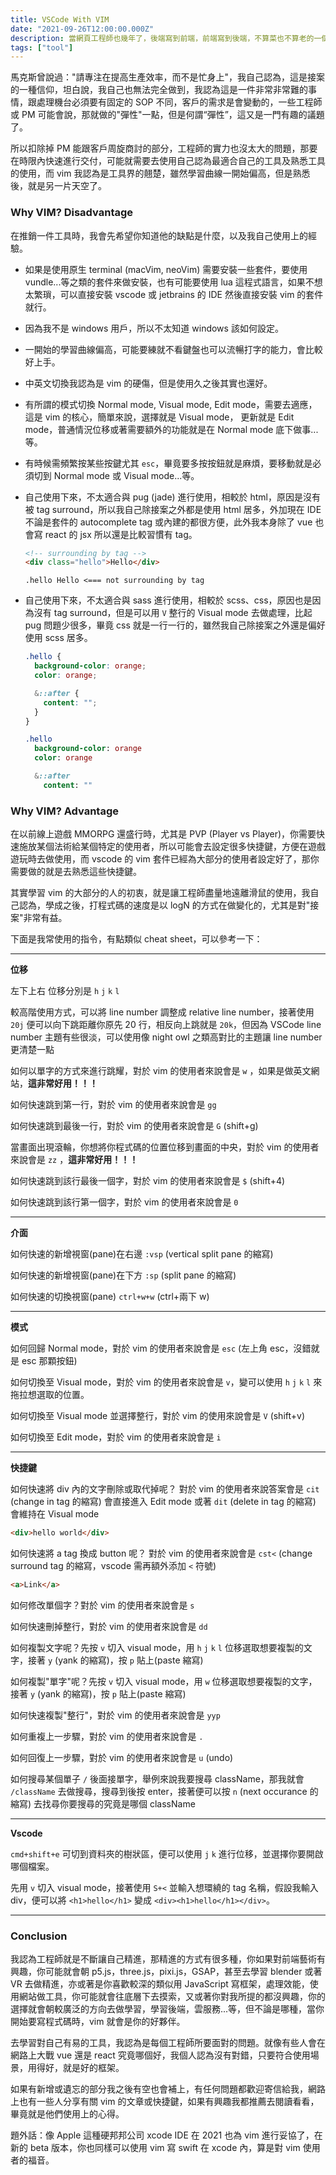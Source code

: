 ```yaml
---
title: VSCode With VIM
date: "2021-09-26T12:00:00.000Z"
description: 當網頁工程師也幾年了，後端寫到前端，前端寫到後端，不算菜也不算老的一個階段，除了自己公司網頁例行的維護及新案子，我也用下班時間兼做接案的工作，算是一種斜槓吧，所以我今天想跟大家聊聊如何增加自己的工作效率這議題，這篇會著重在我使用 vim 與 VSCode，雖然我本身是比較常使用 Jetbrains 的 IDE 啦😅，畢竟我有時需要寫到後端的 database，這時 VSCode 就顯得比較不方便一點。但是不得不說 VSCode 是一個很棒的 editor，我小案子還是滿喜歡使用它的️🙃。
tags: ["tool"]
---
```


馬克斯曾說過："請專注在提高生產效率，而不是忙身上"，我自己認為，這是接案的一種信仰，坦白說，我自己也無法完全做到，我認為這是一件非常非常難的事情，跟處理機台必須要有固定的 SOP 不同，客戶的需求是會變動的，一些工程師或 PM 可能會說，那就做的"彈性"一點，但是何謂“彈性”，這又是一門有趣的議題了。

所以扣除掉 PM 能跟客戶周旋商討的部分，工程師的實力也沒太大的問題，那要在時限內快速進行交付，可能就需要去使用自己認為最適合自己的工具及熟悉工具的使用，而 vim 我認為是工具界的翹楚，雖然學習曲線一開始偏高，但是熟悉後，就是另一片天空了。

### Why VIM? Disadvantage

在推銷一件工具時，我會先希望你知道他的缺點是什麼，以及我自己使用上的經驗。

- 如果是使用原生 terminal (macVim, neoVim) 需要安裝一些套件，要使用 vundle...等之類的套件來做安裝，也有可能要使用 lua 這程式語言，如果不想太繁瑣，可以直接安裝 vscode 或 jetbrains 的 IDE 然後直接安裝 vim 的套件就行。
- 因為我不是 windows 用戶，所以不太知道 windows 該如何設定。
- 一開始的學習曲線偏高，可能要練就不看鍵盤也可以流暢打字的能力，會比較好上手。
- 中英文切換我認為是 vim 的硬傷，但是使用久之後其實也還好。
- 有所謂的模式切換 Normal mode, Visual mode, Edit mode，需要去適應，這是 vim 的核心，簡單來說，選擇就是 Visual mode， 更新就是 Edit mode，普通情況位移或著需要額外的功能就是在 Normal mode 底下做事...等。
- 有時候需頻繁按某些按鍵尤其 `esc`，畢竟要多按按鈕就是麻煩，要移動就是必須切到 Normal mode 或 Visual mode...等。
- 自己使用下來，不太適合與 pug (jade) 進行使用，相較於 html，原因是沒有被 tag surround，所以我自己除接案之外都是使用 html 居多，外加現在 IDE 不論是套件的 autocomplete tag 或內建的都很方便，此外我本身除了 vue 也會寫 react 的 jsx 所以還是比較習慣有 tag。

  ```html
  <!-- surrounding by tag -->
  <div class="hello">Hello</div>
  ```

  ```
  .hello Hello <=== not surrounding by tag
  ```

- 自己使用下來，不太適合與 sass 進行使用，相較於 scss、css，原因也是因為沒有 tag surround，但是可以用 `V` 整行的 Visual mode 去做處理，比起 pug 問題少很多，畢竟 css 就是一行一行的，雖然我自己除接案之外還是偏好使用 scss 居多。

  ```scss
  .hello {
    background-color: orange;
    color: orange;

    &::after {
      content: "";
    }
  }
  ```

  ```sass
  .hello
    background-color: orange
    color: orange

    &::after
      content: ""
  ```

### Why VIM? Advantage

在以前線上遊戲 MMORPG 還盛行時，尤其是 PVP (Player vs Player)，你需要快速施放某個法術給某個特定的使用者，所以可能會去設定很多快捷鍵，方便在遊戲遊玩時去做使用，而 vscode 的 vim 套件已經為大部分的使用者設定好了，那你需要做的就是去熟悉這些快捷鍵。

其實學習 vim 的大部分的人的初衷，就是讓工程師盡量地遠離滑鼠的使用，我自己認為，學成之後，打程式碼的速度是以 logN 的方式在做變化的，尤其是對"接案"非常有益。

下面是我常使用的指令，有點類似 cheat sheet，可以參考一下：

---

**位移**

左下上右 位移分別是 `h` `j` `k` `l`

較高階使用方式，可以將 line number 調整成 relative line number，接著使用 `20j` 便可以向下跳距離你原先 20 行，相反向上跳就是 `20k`，但因為 VSCode line number 主題有些很淡，可以使用像 night owl 之類高對比的主題讓 line number 更清楚一點

如何以單字的方式來進行跳耀，對於 vim 的使用者來說會是 `w` ，如果是做英文網站，**這非常好用！！！**

如何快速跳到第一行，對於 vim 的使用者來說會是 `gg`

如何快速跳到最後一行，對於 vim 的使用者來說會是 `G` (shift+g)

當畫面出現滾輪，你想將你程式碼的位置位移到畫面的中央，對於 vim 的使用者來說會是 `zz` ，**這非常好用！！！**

如何快速跳到該行最後一個字，對於 vim 的使用者來說會是 `$` (shift+4)

如何快速跳到該行第一個字，對於 vim 的使用者來說會是 `0`

---

**介面**

如何快速的新增視窗(pane)在右邊 `:vsp` (vertical split pane 的縮寫)

如何快速的新增視窗(pane)在下方 `:sp` (split pane 的縮寫)

如何快速的切換視窗(pane) `ctrl+w+w` (ctrl+兩下 w)

---

**模式**

如何回歸 Normal mode，對於 vim 的使用者來說會是 `esc` (左上角 esc，沒錯就是 esc 那顆按鈕)

如何切換至 Visual mode，對於 vim 的使用者來說會是 `v`，變可以使用 `h` `j` `k` `l` 來拖拉想選取的位置。

如何切換至 Visual mode 並選擇整行，對於 vim 的使用來說會是 `V` (shift+v)

如何切換至 Edit mode，對於 vim 的使用者來說會是 `i`

---

**快捷鍵**

如何快速將 div 內的文字刪除或取代掉呢？ 對於 vim 的使用者來說答案會是 `cit` (change in tag 的縮寫) 會直接進入 Edit mode
或著 `dit` (delete in tag 的縮寫) 會維持在 Visual mode

```html
<div>hello world</div>
```

如何快速將 a tag 換成 button 呢？ 對於 vim 的使用者來說會是 `cst<` (change surround tag 的縮寫，vscode 需再額外添加 `<` 符號)

```html
<a>Link</a>
```

如何修改單個字？對於 vim 的使用者來說會是 `s`

如何快速刪掉整行，對於 vim 的使用者來說會是 `dd`

如何複製文字呢？先按 `v` 切入 visual mode，用 `h` `j` `k` `l` 位移選取想要複製的文字，接著 `y` (yank 的縮寫)，按 `p` 貼上(paste 縮寫)

如何複製"單字"呢？先按 `v` 切入 visual mode，用 `w` 位移選取想要複製的文字，接著 `y` (yank 的縮寫)，按 `p` 貼上(paste 縮寫)

如何快速複製"整行"，對於 vim 的使用者來說會是 `yyp`

如何重複上一步驟，對於 vim 的使用者來說會是 `.`

如何回復上一步驟，對於 vim 的使用者來說會是 `u` (undo)

如何搜尋某個單子 `/` 後面接單字，舉例來說我要搜尋 className，那我就會 `/className` 去做搜尋，搜尋到後按 enter，接著便可以按 `n` (next occurance 的縮寫) 去找尋你要搜尋的究竟是哪個 className

---

**Vscode**

`cmd+shift+e` 可切到資料夾的樹狀區，便可以使用 `j` `k` 進行位移，並選擇你要開啟哪個檔案。

先用 `v` 切入 visual mode，接著使用 `S+<` 並輸入想環繞的 tag 名稱，假設我輸入 div，便可以將 `<h1>hello</h1>` 變成 `<div><h1>hello</h1></div>`。

---

### Conclusion

我認為工程師就是不斷讓自己精進，那精進的方式有很多種，你如果對前端藝術有興趣，你可能就會朝 p5.js，three.js，pixi.js，GSAP，甚至去學習 blender 或著 VR 去做精進，亦或著是你喜歡較深的類似用 JavaScript 寫框架，處理效能，使用網站做工具，你可能就會往底層下去摸索，又或著你對我所提的都沒興趣，你的選擇就會朝較廣泛的方向去做學習，學習後端，雲服務...等，但不論是哪種，當你開始要寫程式碼時，vim 就會是你的好夥伴。

去學習對自己有易的工具，我認為是每個工程師所要面對的問題。就像有些人會在網路上大戰 vue 還是 react 究竟哪個好，我個人認為沒有對錯，只要符合使用場景，用得好，就是好的框架。

如果有新增或遺忘的部分我之後有空也會補上，有任何問題都歡迎寄信給我，網路上也有一些人分享有關 vim 的文章或快捷鍵，如果有興趣我都推薦去閱讀看看，畢竟就是他們使用上的心得。

題外話：像 Apple 這種硬邦邦公司 xcode IDE 在 2021 也為 vim 進行妥協了，在新的 beta 版本，你也同樣可以使用 vim 寫 swift 在 xcode 內，算是對 vim 使用者的福音。
